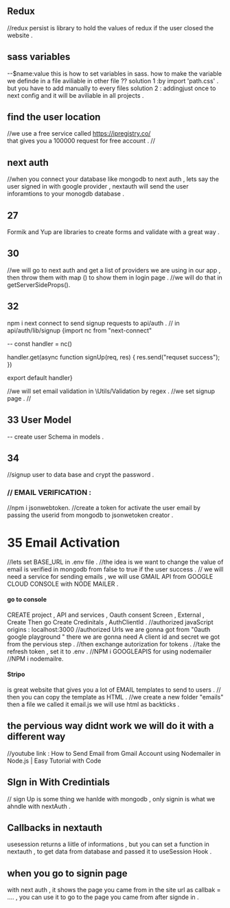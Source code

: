 
## Redux 
 //redux persist is library to hold the values of redux  if the user closed the website .
 

## sass variables 
 --$name:value   this is how to set variables in sass.
 how to make the variable we definde in a file aviliable in other file ?? 
 solution 1 :by import 'path.css' . but you have to add manually to every files
 solution 2 : addingjust once to next config and it will be aviliable in all projects .

 ## find the user location 
 //we use a free service called https://ipregistry.co/  
  that gives you a 100000 request for free account .
  //
 
 ## next auth
 //when you connect your database like mongodb to next auth , lets say the user signed in with google provider , nextauth will send the user inforamtions to your monogdb database .

 ##  27 
 Formik and Yup are libraries to create forms and validate with a great way .

 ##  30 
 //we will go to next auth and get a list of providers we are using in our app , then throw them with map () to show them in login page .
 //we will do that in getServerSideProps().
 

 ##  32 
 npm i next connect   to send signup requests to api/auth .
 // in api/auth/lib/signup 
 {import nc from "next-connect"

 -- const handler = nc()

handler.get(async function signUp(req, res) {
            res.send("requset success");
})

export default handler}

//we will set email validation in \Utils/Validation by regex .
//we set signup page  .
//

##  33 User Model 
 -- create user Schema in models .
 

 ## 34 
  //signup user to data base and crypt the password  .
 ### // EMAIL VERIFICATION : 
 //npm i jsonwebtoken.
 //create a token for activate the user email by passing the userid from mongodb to jsonwetoken creator .

 # 35 Email Activation 
 //lets set BASE_URL in .env file .
 //the idea is we want to change the value of email is verified in mongodb from false to true if the user success .
 // we will need a service for sending emails ,  we will use GMAIL API from GOOGLE CLOUD CONSOLE with NODE MAILER .
  #### go to console 
  CREATE  project , API and services , Oauth consent Screen  , External , Create 
 Then go Create Credinitals , AuthClientId .
 //authorized javaScript origins : localhost:3000
//authorized Urls we are gonna got from "0auth google playground "
there we are gonna need A client id and secret we got from the pervious step .
//then exchange autorization for tokens .
//take the refresh token  , set it to .env .
//NPM i GOOGLEAPIS  for using nodemailer 
//NPM i nodemailre.
 ####  Stripo
 is great website that gives you a lot of EMAIL templates to send to users .
 //  then you can copy the template as HTML .
 //we create a new folder "emails" then  a file we called it email.js we will use html as backticks .

## the pervious way didnt work we will do it with a different way  
//youtube link : How to Send Email from Gmail Account using Nodemailer in Node.js | Easy Tutorial with Code

## SIgn in With Credintials 
 // sign Up is some thing we hanlde with mongodb ,
 only signin is what we ahndle with nextAuth .


## Callbacks in nextauth 
usesession returns a liitle of informations , but you can set a function in nextauth , to get data from database and passed it to useSession Hook .

## when you go to signin page 
with next auth , it shows the page you came from in the site url as callbak =  .... , you can use it to go to the page you came from after signde in .

##






